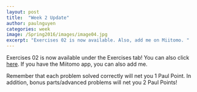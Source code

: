 ```yaml
---
layout: post
title:  "Week 2 Update"
author: paulnguyen
categories: week
image: /Spring2016/images/image04.jpg
excerpt: "Exercises 02 is now available. Also, add me on Miitomo. "
---
```


Exercises 02 is now available under the Exercises tab! You can also click [here][ex02]. If you have the Miitomo app, you can also add me.

Remember that each problem solved correctly will net you 1 Paul Point. In addition, bonus parts/advanced problems will net you 2 Paul Points!

[ex02]: /Spring2016/files/exercises/exercises02.pdf
